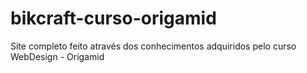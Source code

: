 # bikcraft-curso-origamid
 Site completo feito através dos conhecimentos adquiridos pelo curso WebDesign - Origamid
